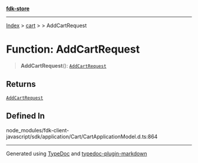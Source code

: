 [**fdk-store**](../../../README.md)
***

[Index](../../../API.md) > [cart](../../README.md) > [<internal>](../README.md) > AddCartRequest

# Function: AddCartRequest

> **AddCartRequest**(): [`AddCartRequest`](../type-aliases/type-alias.AddCartRequest.md)

## Returns

[`AddCartRequest`](../type-aliases/type-alias.AddCartRequest.md)

## Defined In

node\_modules/fdk-client-javascript/sdk/application/Cart/CartApplicationModel.d.ts:864

***
Generated using [TypeDoc](https://typedoc.org/) and [typedoc-plugin-markdown](https://www.npmjs.com/package/typedoc-plugin-markdown)
